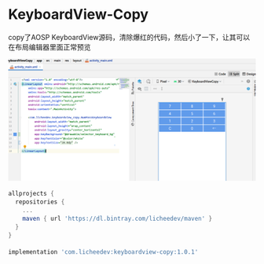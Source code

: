 # KeyboardView-Copy
copy了AOSP KeyboardView源码，清除爆红的代码，然后小了一下，让其可以在布局编辑器里面正常预览

![preview](https://raw.githubusercontent.com/licheedev/KeyboardView-Copy/main/pics/preview.png)

```gradle
allprojects {
  repositories {
    ...
    maven { url 'https://dl.bintray.com/licheedev/maven' }
  }
}

implementation 'com.licheedev:keyboardview-copy:1.0.1'
```
